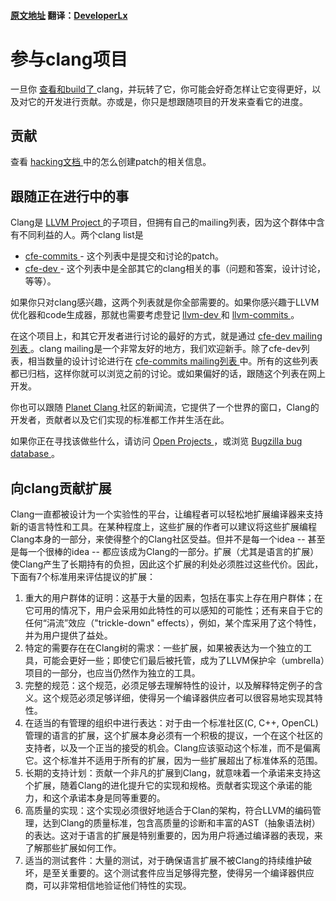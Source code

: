 #### [原文地址](http://clang.llvm.org/get_involved.html) 翻译：[DeveloperLx](http://weibo.com/DeveloperLx)

<div id="content">
    <h1>
        参与clang项目
    </h1>
    <p>
        一旦你
        <a href="http://clang.llvm.org/get_started.html">
            查看和build了
        </a>
        clang，并玩转了它，你可能会好奇怎样让它变得更好，以及对它的开发进行贡献。亦或是，你只是想跟随项目的开发来查看它的进度。
    </p>
    <h2>
        贡献
    </h2>
    查看
    <a href="http://clang.llvm.org/hacking.html">
        hacking文档
    </a>
    中的怎么创建patch的相关信息。
    <h2>
        跟随正在进行中的事
    </h2>
    <p>
        Clang是
        <a href="http://llvm.org">
            LLVM Project
        </a>
        的子项目，但拥有自己的mailing列表，因为这个群体中含有不同利益的人。两个clang list是
    </p>
    <ul>
        <li>
            <a href="http://lists.llvm.org/mailman/listinfo/cfe-commits">
                cfe-commits
            </a>
            - 这个列表中是提交和讨论的patch。
        </li>
        <li>
            <a href="http://lists.llvm.org/mailman/listinfo/cfe-dev">
                cfe-dev
            </a>
            - 这个列表中是全部其它的clang相关的事（问题和答案，设计讨论，等等）。
        </li>
    </ul>
    <p>
        如果你只对clang感兴趣，这两个列表就是你全部需要的。如果你感兴趣于LLVM优化器和code生成器，那就也需要考虑登记
        <a href="http://lists.llvm.org/mailman/listinfo/llvm-dev">
            llvm-dev
        </a>
        和
        <a href="http://lists.llvm.org/mailman/listinfo/llvm-commits">
            llvm-commits
        </a>
        。
    </p>
    <p>
        在这个项目上，和其它开发者进行讨论的最好的方式，就是通过
        <a href="http://lists.llvm.org/mailman/listinfo/cfe-dev">
            cfe-dev mailing列表
        </a>
        。clang mailing是一个非常友好的地方，我们欢迎新手。除了cfe-dev列表，相当数量的设计讨论进行在
        <a href="http://lists.llvm.org/mailman/listinfo/cfe-commits">
            cfe-commits mailing列表
        </a>
        中。所有的这些列表都已归档，这样你就可以浏览之前的讨论。或如果偏好的话，跟随这个列表在网上开发。
    </p>
    <p>
        你也可以跟随
        <a href="http://planet.clang.org/">
            Planet Clang
        </a>
        社区的新闻流，它提供了一个世界的窗口，Clang的开发者，贡献者以及它们实现的标准都工作并生活在此。
    </p>
    <p>
        如果你正在寻找该做些什么，请访问
        <a href="http://clang.llvm.org/OpenProjects.html">
            Open Projects
        </a>
        ，或浏览
        <a href="http://llvm.org/bugs/">
            Bugzilla bug database
        </a>
        。
    </p>
    <h2 id="criteria">
        向clang贡献扩展
    </h2>
    <p>
    	Clang一直都被设计为一个实验性的平台，让编程者可以轻松地扩展编译器来支持新的语言特性和工具。在某种程度上，这些扩展的作者可以建议将这些扩展编程Clang本身的一部分，来使得整个的Clang社区受益。但并不是每一个idea -- 甚至是每一个很棒的idea -- 都应该成为Clang的一部分。扩展（尤其是语言的扩展）使Clang产生了长期持有的负担，因此这个扩展的利处必须胜过这些代价。因此，下面有7个标准用来评估提议的扩展：
    </p>
    <ol>
        <li>
            重大的用户群体的证明：这基于大量的因素，包括在事实上存在用户群体；在它可用的情况下，用户会采用如此特性的可以感知的可能性；还有来自于它的任何“涓流”效应（"trickle-down" effects），例如，某个库采用了这个特性，并为用户提供了益处。
        </li>
        <li>
            特定的需要存在在Clang树的需求：一些扩展，如果被表达为一个独立的工具，可能会更好一些；即使它们最后被托管，成为了LLVM保护伞（umbrella）项目的一部分，也应当仍然作为独立的工具。
        </li>
        <li>
            完整的规范：这个规范，必须足够去理解特性的设计，以及解释特定例子的含义。这个规范必须足够详细，使得另一个编译器供应者可以很容易地实现其特性。
        </li>
        <li>
            在适当的有管理的组织中进行表达：对于由一个标准社区(C, C++, OpenCL)管理的语言的扩展，这个扩展本身必须有一个积极的提议，一个在这个社区的支持者，以及一个正当的接受的机会。Clang应该驱动这个标准，而不是偏离它。这个标准并不适用于所有的扩展，因为一些扩展超出了标准体系的范围。
        </li>
        <li>
            长期的支持计划：贡献一个非凡的扩展到Clang，就意味着一个承诺来支持这个扩展，随着Clang的进化提升它的实现和规格。贡献者实现这个承诺的能力，和这个承诺本身是同等重要的。
        </li>
        <li>
            高质量的实现：这个实现必须很好地适合于Clan的架构，符合LLVM的编码管理，达到Clang的质量标准，包含高质量的诊断和丰富的AST（抽象语法树）的表达。这对于语言的扩展是特别重要的，因为用户将通过编译器的表现，来了解那些扩展如何工作。
        </li>
        <li>
            适当的测试套件：大量的测试，对于确保语言扩展不被Clang的持续维护破坏，是至关重要的。这个测试套件应当足够得完整，使得另一个编译器供应商，可以非常相信地验证他们特性的实现。
        </li>
    </ol>
</div>
